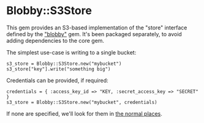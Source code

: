 # Blobby::S3Store

This gem provides an S3-based implementation of the "store" interface defined by the ["blobby"](https://github.com/realestate-com-au/blobby) gem.  It's been packaged separately, to avoid adding dependencies to the core gem.

The simplest use-case is writing to a single bucket:

    s3_store = Blobby::S3Store.new("mybucket")
    s3_store["key"].write("something big")

Credentials can be provided, if required:

    credentials = { :access_key_id => "KEY, :secret_access_key => "SECRET" }
    s3_store = Blobby::S3Store.new("mybucket", credentials)

If none are specified, we'll look for them in [the normal places](https://blogs.aws.amazon.com/security/post/Tx3D6U6WSFGOK2H/A-New-and-Standardized-Way-to-Manage-Credentials-in-the-AWS-SDKs).
